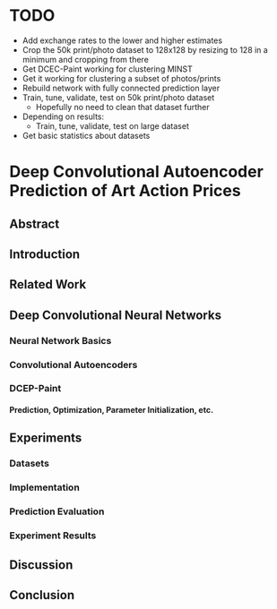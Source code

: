# TODO
* Add exchange rates to the lower and higher estimates
* Crop the 50k print/photo dataset to 128x128 by resizing to 128 in a minimum and cropping from there
* Get DCEC-Paint working for clustering MINST
* Get it working for clustering a subset of photos/prints
* Rebuild network with fully connected prediction layer
* Train, tune, validate, test on 50k print/photo dataset
    - Hopefully no need to clean that dataset further
* Depending on results:
    * Train, tune, validate, test on large dataset
* Get basic statistics about datasets

# Deep Convolutional Autoencoder Prediction of Art Action Prices

## Abstract
<!-- TODO Write this after you finish the paper -->

## Introduction
<!-- This is where your state the motivation -->
<!-- contributions to the field -->

## Related Work
<!-- DCN efforts, specifically deep clustering, like DEC, DCEC, DCEC-Paint -->
<!-- TODO Efforts to quantify art prices, especially using extracted, not learned features -->

## Deep Convolutional Neural Networks
<!-- Motivation for what NNs offer in general -->
<!-- What do NN offer to image problems -->
<!-- What do they offer to this specific problem -->

### Neural Network Basics
<!-- How and why do NNs work -->

### Convolutional Autoencoders
<!-- What are convolutional NNs, and how to they build on traditional NN? -->

### DCEP-Paint
<!-- Specifics of this algorithm   -->

#### Prediction, Optimization, Parameter Initialization, etc.
<!-- Methods go here -->

## Experiments

### Datasets
<!-- Explain the following: -->
<!-- Data Acquisition -->
<!-- Data Cleaning -->
<!-- Data Preprocessing -->
<!-- Exploratory Statistics -->

### Implementation
<!-- How long was the model trained, on what architecture, how many iterations, etc -->

### Prediction Evaluation
<!-- How did we evaluate the model's performance -->
<!-- Comparison to the estimate for the painting. Those are the experts -->
<!-- Comparison to alternative methods? What would those be? Is there precedence? -->
<!-- Color Pallete, smoothness, brightness, and portrait scores -->

### Experiment Results
<!-- What did we see? -->

## Discussion
<!-- Why did we see it? -->

## Conclusion
